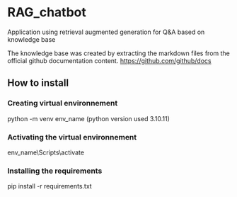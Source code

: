 # RAG_chatbot
Application using retrieval augmented generation for Q&amp;A based on knowledge base

The knowledge base was created by extracting the markdown files from the official github documentation content.
https://github.com/github/docs

## How to install
### Creating virtual environnement
python -m venv env_name
(python version used 3.10.11)
### Activating the virtual environnement 
env_name\Scripts\activate
### Installing the requirements
pip install -r requirements.txt

